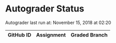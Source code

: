 # Autograder Status
Autograder last run at: November 15, 2018 at 02:20

| GitHub ID | Assignment | Graded Branch |
|-----------|------------|---------------|
